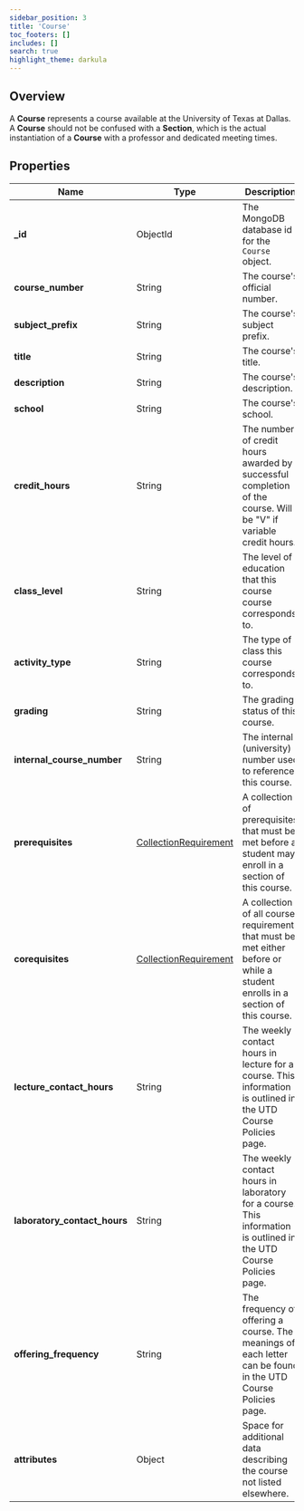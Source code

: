 ```yaml
---
sidebar_position: 3
title: 'Course'
toc_footers: []
includes: []
search: true
highlight_theme: darkula
---
```


## Overview

A **Course** represents a course available at the University of Texas at Dallas. A **Course** should not be confused with a **Section**, which is the actual instantiation of a **Course** with a professor and dedicated meeting times.

## Properties

| Name                         | Type                                      | Description                                                                                                                    | Example                                                           |
| ---------------------------- | ----------------------------------------- | ------------------------------------------------------------------------------------------------------------------------------ | ----------------------------------------------------------------- |
| **\_id**                     | ObjectId                                  | The MongoDB database id for the `Course` object.                                                                               | ObjectId("61ebbb126e3659537e8a14d6")                              |
| **course_number**            | String                                    | The course's official number.                                                                                                  | 2417                                                              |
| **subject_prefix**           | String                                    | The course's subject prefix.                                                                                                   | MATH                                                              |
| **title**                    | String                                    | The course's title.                                                                                                            | Calculus I                                                        |
| **description**              | String                                    | The course's description.                                                                                                      | Functions, limits, continuity, differentiation; integration of... |
| **school**                   | String                                    | The course's school.                                                                                                           | School of Natural Sciences and Mathematics                        |
| **credit_hours**             | String                                    | The number of credit hours awarded by successful completion of the course. Will be "V" if variable credit hours.               | V                                                                 |
| **class_level**              | String                                    | The level of education that this course course corresponds to.                                                                 | "Undergraduate"                                                   |
| **activity_type**            | String                                    | The type of class this course corresponds to.                                                                                  | Lecture                                                           |
| **grading**                  | String                                    | The grading status of this course.                                                                                             | Graded                                                            |
| **internal_course_number**   | String                                    | The internal (university) number used to reference this course.                                                                | 008613                                                            |
| **prerequisites**            | [CollectionRequirement](./requirement.md) | A collection of prerequisites that must be met before a student may enroll in a section of this course.                        | N/A                                                               |
| **corequisites**             | [CollectionRequirement](./requirement.md) | A collection of all course requirements that must be met either before or while a student enrolls in a section of this course. | N/A                                                               |
| **lecture_contact_hours**    | String                                    | The weekly contact hours in lecture for a course. This information is outlined in the UTD Course Policies page.                | 2                                                                 |
| **laboratory_contact_hours** | String                                    | The weekly contact hours in laboratory for a course. This information is outlined in the UTD Course Policies page.             | 4                                                                 |
| **offering_frequency**       | String                                    | The frequency of offering a course. The meanings of each letter can be found in the UTD Course Policies page.                  | S (Other options include Y, T, R)                                 |
| **attributes**               | Object                                    | Space for additional data describing the course not listed elsewhere.                                                          | N/A                                                               |
